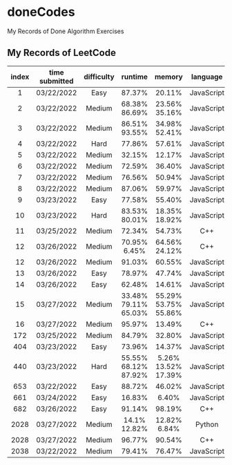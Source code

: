 # doneCodes

My Records of Done Algorithm Exercises

## My Records of LeetCode

| index | time submitted | difficulty |          runtime           |           memory           |  language  |
| :---: | :------------: | :--------: | :------------------------: | :------------------------: | :--------: |
|   1   |   03/22/2022   |    Easy    |           87.37%           |           20.11%           | JavaScript |
|   2   |   03/22/2022   |   Medium   |      68.38%<br>86.69%      |      23.56%<br>35.16%      | JavaScript |
|   3   |   03/22/2022   |   Medium   |      86.51%<br>93.55%      |      34.98%<br>52.41%      | JavaScript |
|   4   |   03/22/2022   |    Hard    |           77.86%           |           57.61%           | JavaScript |
|   5   |   03/22/2022   |   Medium   |           32.15%           |           12.17%           | JavaScript |
|   6   |   03/22/2022   |   Medium   |           72.59%           |           36.40%           | JavaScript |
|   7   |   03/22/2022   |   Medium   |           76.56%           |           50.94%           | JavaScript |
|   8   |   03/22/2022   |   Medium   |           87.06%           |           59.97%           | JavaScript |
|   9   |   03/23/2022   |    Easy    |           77.58%           |           55.40%           | JavaScript |
|  10   |   03/23/2022   |    Hard    |      83.53%<br>80.01%      |      18.35%<br>18.92%      | JavaScript |
|  11   |   03/25/2022   |   Medium   |           72.34%           |           54.73%           |    C++     |
|  12   |   03/26/2022   |   Medium   |      70.95%<br>6.45%       |      64.56%<br>24.12%      |    C++     |
|  12   |   03/26/2022   |   Medium   |           91.03%           |           60.55%           | JavaScript |
|  13   |   03/26/2022   |    Easy    |           78.97%           |           47.74%           | JavaScript |
|  14   |   03/26/2022   |    Easy    |           62.48%           |           14.61%           | JavaScript |
|  15   |   03/27/2022   |   Medium   | 33.48%<br>79.11%<br>65.03% | 55.29%<br>53.75%<br>55.86% | JavaScript |
|  16   |   03/27/2022   |   Medium   |           95.97%           |           13.49%           |    C++     |
|  172  |   03/25/2022   |   Medium   |           84.79%           |           32.80%           | JavaScript |
|  404  |   03/23/2022   |    Easy    |           73.96%           |           14.37%           | JavaScript |
|  440  |   03/23/2022   |    Hard    | 55.55%<br>68.12%<br>87.92% | 5.26%<br>13.52%<br>17.39%  | JavaScript |
|  653  |   03/22/2022   |    Easy    |           88.72%           |           46.02%           | JavaScript |
|  661  |   03/24/2022   |    Easy    |           16.83%           |           6.40%            | JavaScript |
|  682  |   03/26/2022   |    Easy    |           91.14%           |           98.19%           |    C++     |
| 2028  |   03/27/2022   |   Medium   |      14.1%<br>12.82%       |      12.82%<br>6.84%       |   Python   |
| 2028  |   03/27/2022   |   Medium   |           96.77%           |           90.54%           |    C++     |
| 2038  |   03/22/2022   |   Medium   |           79.41%           |           76.47%           | JavaScript |
